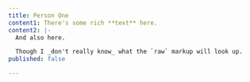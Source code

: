 ```yaml
---
title: Person One
content1: There's some rich **text** here.
content2: |-
  And also here.

  Though I _don't really know_ what the `raw` markup will look up.
published: false

---
```

